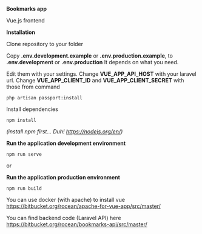 **Bookmarks app**

Vue.js frontend

**Installation**

Clone repository to your folder

Copy **.env.development.example** or **.env.production.example**, to **.env.development** or **.env.production** 
It depends on what you need.

Edit them with your settings. Change **VUE_APP_API_HOST** with your laravel url. 
Change **VUE_APP_CLIENT_ID** and **VUE_APP_CLIENT_SECRET** with those from command 

`php artisan passport:install`

Install dependencies

`npm install`

_(install npm first... Duh! https://nodejs.org/en/)_ 

**Run the application development environment**

`npm run serve`

or 

**Run the application production environment**

`npm run build`

You can use docker (with apache) to install vue
https://bitbucket.org/rocean/apache-for-vue-app/src/master/

You can find backend code (Laravel API) here https://bitbucket.org/rocean/bookmarks-api/src/master/
